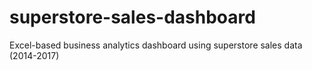 # superstore-sales-dashboard
Excel-based business analytics dashboard using superstore sales data (2014-2017)

